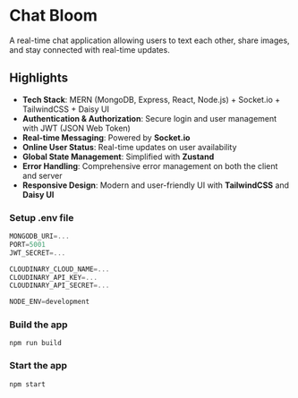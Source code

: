 # Chat Bloom
A real-time chat application allowing users to text each other, share images, and stay connected with real-time updates.
## Highlights

- **Tech Stack**: MERN (MongoDB, Express, React, Node.js) + Socket.io + TailwindCSS + Daisy UI
- **Authentication & Authorization**: Secure login and user management with JWT (JSON Web Token)
- **Real-time Messaging**: Powered by **Socket.io**
- **Online User Status**: Real-time updates on user availability
- **Global State Management**: Simplified with **Zustand**
- **Error Handling**: Comprehensive error management on both the client and server
- **Responsive Design**: Modern and user-friendly UI with **TailwindCSS** and **Daisy UI**



### Setup .env file

```js
MONGODB_URI=...
PORT=5001
JWT_SECRET=...

CLOUDINARY_CLOUD_NAME=...
CLOUDINARY_API_KEY=...
CLOUDINARY_API_SECRET=...

NODE_ENV=development
```

### Build the app

```shell
npm run build
```

### Start the app

```shell
npm start
```
